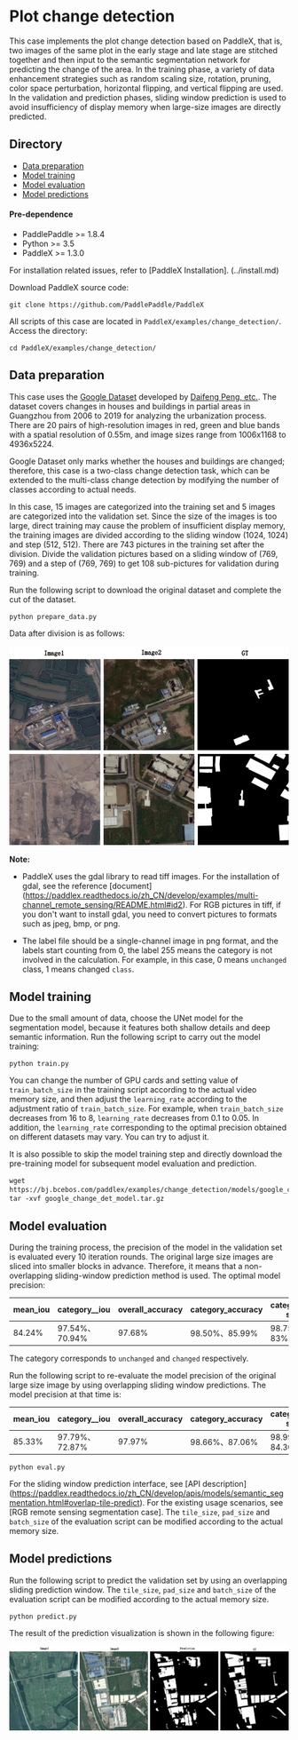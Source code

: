 # Plot change detection

This case implements the plot change detection based on PaddleX, that is, two images of the same plot in the early stage and late stage are stitched together and then input to the semantic segmentation network for predicting the change of the area. In the training phase, a variety of data enhancement strategies such as random scaling size, rotation, pruning, color space perturbation, horizontal flipping, and vertical flipping are used. In the validation and prediction phases, sliding window prediction is used to avoid insufficiency of display memory when large-size images are directly predicted.

## Directory
* [Data preparation](#1)
* [Model training](#2)
* [Model evaluation](#3)
* [Model predictions](#4)


#### Pre-dependence

* PaddlePaddle >= 1.8.4
* Python >= 3.5
* PaddleX >= 1.3.0

For installation related issues, refer to [PaddleX Installation]. (../install.md)

Download PaddleX source code:

```
git clone https://github.com/PaddlePaddle/PaddleX
```

All scripts of this case are located in `PaddleX/examples/change_detection/`. Access the directory:

```
cd PaddleX/examples/change_detection/
```

## <h2 id="1">Data preparation</h2>

This case uses the [Google Dataset](https://github.com/daifeng2016/Change-Detection-Dataset-for-High-Resolution-Satellite-Imagery) developed by [Daifeng Peng, etc.](https://ieeexplore.ieee.org/document/9161009). The dataset covers changes in houses and buildings in partial areas in Guangzhou from 2006 to 2019 for analyzing the urbanization process. There are 20 pairs of high-resolution images in red, green and blue bands with a spatial resolution of 0.55m, and image sizes range from 1006x1168 to 4936x5224.

Google Dataset only marks whether the houses and buildings are changed; therefore, this case is a two-class change detection task, which can be extended to the multi-class change detection by modifying the number of classes according to actual needs.

In this case, 15 images are categorized into the training set and 5 images are categorized into the validation set. Since the size of the images is too large, direct training may cause the problem of insufficient display memory, the training images are divided according to the sliding window (1024, 1024) and step (512, 512). There are 743 pictures in the training set after the division. Divide the validation pictures based on a sliding window of (769, 769) and a step of (769, 769) to get 108 sub-pictures for validation during training.

Run the following script to download the original dataset and complete the cut of the dataset.

```
python prepare_data.py
```

Data after division is as follows:

<img src="./images/change_det_data.jpg" alt="Change detection data" align=center/>


**Note:**

* PaddleX uses the gdal library to read tiff images. For the installation of gdal, see the reference [document] (https://paddlex.readthedocs.io/zh_CN/develop/examples/multi-channel_remote_sensing/README.html#id2). For RGB pictures in tiff, if you don't want to install gdal, you need to convert pictures to formats such as jpeg, bmp, or png.

* The label file should be a single-channel image in png format, and the labels start counting from 0, the label 255 means the category is not involved in the calculation. For example, in this case, 0 means `unchanged` class, 1 means changed `class`.

## <h2 id="2">Model training</h2>

Due to the small amount of data, choose the UNet model for the segmentation model, because it features both shallow details and deep semantic information. Run the following script to carry out the model training:

```
python train.py
```

You can change the number of GPU cards and setting value of `train_batch_size` in the training script according to the actual video memory size, and then adjust the `learning_rate` according to the adjustment ratio of `train_batch_size`. For example, when `train_batch_size` decreases from 16 to 8, `learning_rate` decreases from 0.1 to 0.05. In addition, the `learning_rate` corresponding to the optimal precision obtained on different datasets may vary. You can try to adjust it.

It is also possible to skip the model training step and directly download the pre-training model for subsequent model evaluation and prediction.

```
wget https://bj.bcebos.com/paddlex/examples/change_detection/models/google_change_det_model.tar.gz
tar -xvf google_change_det_model.tar.gz
```

## <h2 id="3">Model evaluation</h2>

During the training process, the precision of the model in the validation set is evaluated every 10 iteration rounds. The original large size images are sliced into smaller blocks in advance. Therefore, it means that a non-overlapping sliding-window prediction method is used. The optimal model precision:

| mean_iou | category__iou | overall_accuracy | category_accuracy | category_F1-score | kappa |
| -- | -- | -- | -- | --| -- |
| 84.24% | 97.54%、70.94%| 97.68% | 98.50%、85.99% | 98.75%、83% | 81.76% |

The category corresponds to `unchanged` and `changed` respectively.

Run the following script to re-evaluate the model precision of the original large size image by using overlapping sliding window predictions. The model precision at that time is:

| mean_iou | category__iou | overall_accuracy | category_accuracy | category_F1-score | kappa |
| -- | -- | -- | -- | --| -- |
| 85.33% | 97.79%、72.87% | 97.97% | 98.66%、87.06% | 98.99%、84.30% | 83.19% |


```
python eval.py
```

For the sliding window prediction interface, see [API description] (https://paddlex.readthedocs.io/zh_CN/develop/apis/models/semantic_segmentation.html#overlap-tile-predict). For the existing usage scenarios, see  [RGB remote sensing segmentation case]. The `tile_size`, `pad_size` and `batch_size` of the evaluation script can be modified according to the actual memory size.

## <h2 id="4">Model predictions</h2>

Run the following script to predict the validation set by using an overlapping sliding prediction window. The `tile_size`, `pad_size` and `batch_size` of the evaluation script can be modified according to the actual memory size.

```
python predict.py
```

The result of the prediction visualization is shown in the following figure:

<img src="./images/change_det_prediction.jpg" alt="Change detection prediction graph" align=center />
